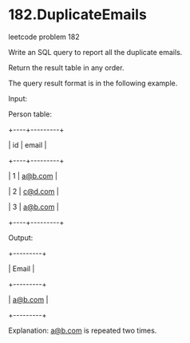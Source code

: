 # 182.DuplicateEmails
leetcode problem 182

Write an SQL query to report all the duplicate emails.

Return the result table in any order.

The query result format is in the following example.

Input: 

Person table:

+----+---------+

| id | email   |

+----+---------+

| 1  | a@b.com |

| 2  | c@d.com |

| 3  | a@b.com |

+----+---------+

Output: 

+---------+

| Email   |

+---------+

| a@b.com |

+---------+

Explanation: a@b.com is repeated two times.
